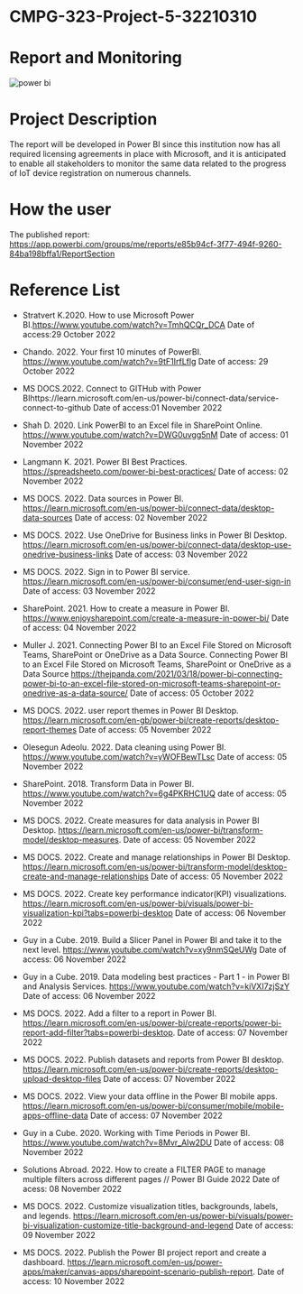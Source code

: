 # CMPG-323-Project-5-32210310

# Report and Monitoring

![power bi](https://user-images.githubusercontent.com/38375869/199084882-af18019c-f9f9-4976-a125-82736e4a5c8f.gif)

# Project Description
The report will be developed in Power BI since this institution now has all required licensing agreements in place with Microsoft, and it is anticipated to enable all stakeholders to monitor the same data related to the progress of IoT device registration on numerous channels.
# How the user 
The published report:
https://app.powerbi.com/groups/me/reports/e85b94cf-3f77-494f-9260-84ba198bffa1/ReportSection
# Reference List

- Stratvert K.2020. How to use Microsoft Power BI.https://www.youtube.com/watch?v=TmhQCQr_DCA Date of access:29 October 2022

- Chando. 2022. Your first 10 minutes of PowerBI. https://www.youtube.com/watch?v=9tF1IrfLflg Date of access: 29 October 2022

- MS DOCS.2022. Connect to GITHub with Power BIhttps://learn.microsoft.com/en-us/power-bi/connect-data/service-connect-to-github Date of access:01 November 2022

- Shah D. 2020. Link PowerBI to an Excel file in SharePoint Online. https://www.youtube.com/watch?v=DWG0uvgg5nM Date of access: 01 November 2022

- Langmann K. 2021. Power BI Best Practices. https://spreadsheeto.com/power-bi-best-practices/ Date of access: 02 November 2022

- MS DOCS. 2022. Data sources in Power BI. https://learn.microsoft.com/en-us/power-bi/connect-data/desktop-data-sources Date of access: 02 November 2022

- MS DOCS. 2022. Use OneDrive for Business links in Power BI Desktop. https://learn.microsoft.com/en-us/power-bi/connect-data/desktop-use-onedrive-business-links Date of access: 03 November 2022

- MS DOCS. 2022. Sign in to Power BI service. https://learn.microsoft.com/en-us/power-bi/consumer/end-user-sign-in Date of access: 03 November 2022

- SharePoint. 2021. How to create a measure in Power BI. https://www.enjoysharepoint.com/create-a-measure-in-power-bi/ Date of access: 04 November 2022

- Muller J. 2021. Connecting Power BI to an Excel File Stored on Microsoft Teams, SharePoint or OneDrive as a Data Source. Connecting Power BI to an Excel File Stored on Microsoft Teams, SharePoint or OneDrive as a Data Source https://thejpanda.com/2021/03/18/power-bi-connecting-power-bi-to-an-excel-file-stored-on-microsoft-teams-sharepoint-or-onedrive-as-a-data-source/  Date of access: 05 October 2022

- MS DOCS. 2022. user report themes in Power BI Desktop. https://learn.microsoft.com/en-gb/power-bi/create-reports/desktop-report-themes Date of access: 05 November 2022

- Olesegun Adeolu. 2022. Data cleaning using Power BI. https://www.youtube.com/watch?v=yWOFBewTLsc Date of access: 05 November 2022

- SharePoint. 2018. Transform Data in Power BI. https://www.youtube.com/watch?v=6g4PKRHC1UQ date of access: 05 November 2022 

- MS DOCS. 2022. Create measures for data analysis in Power BI Desktop. https://learn.microsoft.com/en-us/power-bi/transform-model/desktop-measures. Date of access: 05 November 2022

- MS DOCS. 2022. Create and manage relationships in Power BI Desktop. https://learn.microsoft.com/en-us/power-bi/transform-model/desktop-create-and-manage-relationships Date of access: 05 November 2022

- MS DOCS. 2022. Create key performance indicator(KPI) visualizations. https://learn.microsoft.com/en-us/power-bi/visuals/power-bi-visualization-kpi?tabs=powerbi-desktop Date of access: 06 November 2022

- Guy in a Cube. 2019. Build a Slicer Panel in Power BI and take it to the next level. https://www.youtube.com/watch?v=xy9nmSQeUWg Date of access: 06 November 2022

- Guy in a Cube. 2019. Data modeling best practices - Part 1 - in Power BI and Analysis Services. https://www.youtube.com/watch?v=kiVXI7zjSzY Date of access: 06 November 2022

- MS DOCS. 2022. Add a filter to a report in Power BI. https://learn.microsoft.com/en-us/power-bi/create-reports/power-bi-report-add-filter?tabs=powerbi-desktop. Date of access: 07 November 2022

- MS DOCS. 2022. Publish datasets and reports from Power BI desktop. https://learn.microsoft.com/en-us/power-bi/create-reports/desktop-upload-desktop-files Date of access: 07 November 2022

- MS DOCS. 2022. View your data offline in the Power BI mobile apps. https://learn.microsoft.com/en-us/power-bi/consumer/mobile/mobile-apps-offline-data Date of access: 07 November 2022

- Guy in a Cube. 2020. Working with Time Periods in Power BI. https://www.youtube.com/watch?v=8Mvr_AIw2DU Date of access: 08 November 2022

- Solutions Abroad. 2022. How to create a FILTER PAGE to manage multiple filters across different pages // Power BI Guide 2022 Date of acess: 08 November 2022

- MS DOCS. 2022. Customize visualization titles, backgrounds, labels, and legends. https://learn.microsoft.com/en-us/power-bi/visuals/power-bi-visualization-customize-title-background-and-legend Date of access: 09 November 2022

- MS DOCS. 2022. Publish the Power BI project report and create a dashboard. https://learn.microsoft.com/en-us/power-apps/maker/canvas-apps/sharepoint-scenario-publish-report. Date of access: 10 November 2022
